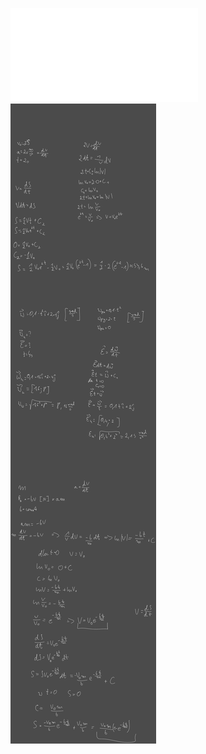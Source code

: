 ![1 Lista zadań kinematyka i dynamika 2022](/Notatki/Semestr%202/Fizyka%201.1A/%C4%86wiczenia/%C4%86wiczenia%201/1%20Lista%20zada%C5%84%20kinematyka%20i%20dynamika%202022.pdf)
![Drawing 2023-03-08 17.01.13.excalidraw](/Notatki/Semestr%202/Fizyka%201.1A/%C4%86wiczenia/%C4%86wiczenia%201/Drawing%202023-03-08%2017.01.13.excalidraw.svg)